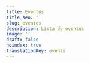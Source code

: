 ```yaml
---
title: Eventos
title_seo: ''
slug: eventos
description: Lista de eventos
image: ''
draft: false
noindex: true
translationKey: events
---
```

